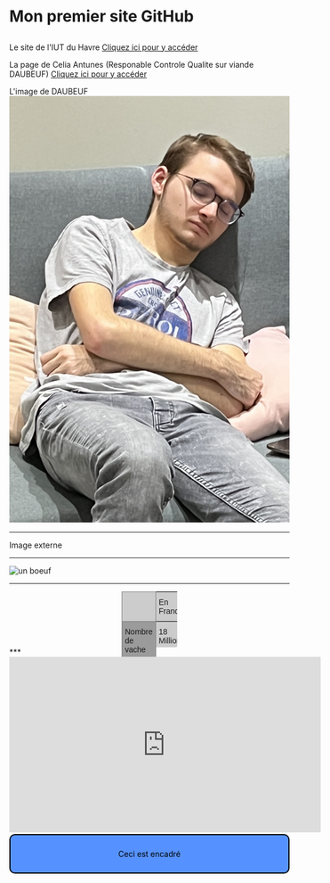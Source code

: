 # Mon premier site GitHub

##

Le site de l'IUT du Havre
[Cliquez ici pour y accéder](https://www-iut.univ-lehavre.fr)

La page de Celia Antunes (Responable Controle Qualite sur viande DAUBEUF)
[Cliquez ici pour y accéder](./celia.md)

L'image de DAUBEUF
<img src="./images/clemich.JPG" alt="Voici une image de clemich" title="Un pokémon sauvage est aparut"/>

***

Image externe 

***

<img src="https://st4.depositphotos.com/1830989/28374/i/450/depositphotos_283741610-stock-photo-cute-cow-portrait.jpg" alt="un boeuf" title="un boeuf">

*** 

<style type="text/css">
.tg  {border-collapse:collapse;border-spacing:0;}
.tg td{border-color:black;border-style:solid;border-width:1px;font-family:Arial, sans-serif;font-size:14px;
  overflow:hidden;padding:10px 5px;word-break:normal;}
.tg th{border-color:black;border-style:solid;border-width:1px;font-family:Arial, sans-serif;font-size:14px;
  font-weight:normal;overflow:hidden;padding:10px 5px;word-break:normal;}
.tg .tg-266k{background-color:#9b9b9b;border-color:inherit;text-align:left;vertical-align:top}
.tg .tg-0pky{border-color:inherit;text-align:left;vertical-align:top}
.tg .tg-0lax{text-align:left;vertical-align:top}

.encadre{
	background-color: #5692FF;
	border-radius: 10px;
	border: 2px solid #000;
	padding: 25px;
	color: black;
	text-align: center;
}

.tableau {
	margin: 0 auto;
	width: 100px;
	height: 100px;
	background-color: #ccc;
	border-radius: 3px;
}
</style>

<div class="tableau">
<table class="tg">
<thead>
  <tr>
	<th class="tg-0pky"></th>
	<th class="tg-0lax">En France</th>
	<th class="tg-0lax">En Belgique</th>
	<th class="tg-0lax">En Ukraine</th>
  </tr>
</thead>
<tbody>
  <tr>
	<td class="tg-266k">Nombre de vache</td>
	<td class="tg-0lax">18 Millions</td>
	<td class="tg-0lax">2,3 Millions</td>
	<td class="tg-0lax">600 000</td>
  </tr>
</tbody>
</table>
</div>
***

<iframe width="560" height="315" src="https://www.youtube.com/embed/b8HVQtIoBYU" title="YouTube video player" frameborder="0" allow="accelerometer; autoplay; clipboard-write; encrypted-media; gyroscope; picture-in-picture; web-share" allowfullscreen></iframe>

<div class="encadre">Ceci est encadré </div>